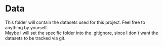 # Data
This folder will contain the datasets used for this project. Feel free to
anything by yourself.  
Maybe i will set the specific folder into the .gitignore, since I don't want the
datasets to be tracked via git.
